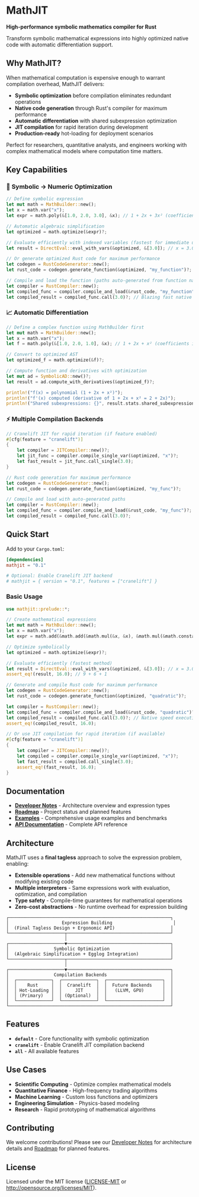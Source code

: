 # MathJIT

**High-performance symbolic mathematics compiler for Rust**

Transform symbolic mathematical expressions into highly optimized native code with automatic differentiation support.

## Why MathJIT?

When mathematical computation is expensive enough to warrant compilation overhead, MathJIT delivers:

- **Symbolic optimization** before compilation eliminates redundant operations
- **Native code generation** through Rust's compiler for maximum performance  
- **Automatic differentiation** with shared subexpression optimization
- **JIT compilation** for rapid iteration during development
- **Production-ready** hot-loading for deployment scenarios

Perfect for researchers, quantitative analysts, and engineers working with complex mathematical models where computation time matters.

## Key Capabilities

### 🔬 **Symbolic → Numeric Optimization**
```rust
// Define symbolic expression
let mut math = MathBuilder::new();
let x = math.var("x");
let expr = math.poly(&[1.0, 2.0, 3.0], &x); // 1 + 2x + 3x² (coefficients in ascending order)

// Automatic algebraic simplification
let optimized = math.optimize(&expr)?;

// Evaluate efficiently with indexed variables (fastest for immediate use)
let result = DirectEval::eval_with_vars(&optimized, &[3.0]); // x = 3.0

// Or generate optimized Rust code for maximum performance
let codegen = RustCodeGenerator::new();
let rust_code = codegen.generate_function(&optimized, "my_function")?;

// Compile and load the function (paths auto-generated from function name)
let compiler = RustCompiler::new();
let compiled_func = compiler.compile_and_load(&rust_code, "my_function")?;
let compiled_result = compiled_func.call(3.0)?; // Blazing fast native execution!
```

### 📈 **Automatic Differentiation**
```rust
// Define a complex function using MathBuilder first
let mut math = MathBuilder::new();
let x = math.var("x");
let f = math.poly(&[1.0, 2.0, 1.0], &x); // 1 + 2x + x² (coefficients in ascending order)

// Convert to optimized AST
let optimized_f = math.optimize(&f)?;

// Compute function and derivatives with optimization
let mut ad = SymbolicAD::new()?;
let result = ad.compute_with_derivatives(&optimized_f)?;

println!("f(x) = polynomial (1 + 2x + x²)");
println!("f'(x) computed (derivative of 1 + 2x + x² = 2 + 2x)");
println!("Shared subexpressions: {}", result.stats.shared_subexpressions_count);
```

### ⚡ **Multiple Compilation Backends**
```rust
// Cranelift JIT for rapid iteration (if feature enabled)
#[cfg(feature = "cranelift")]
{
    let compiler = JITCompiler::new()?;
    let jit_func = compiler.compile_single_var(&optimized, "x")?;
    let fast_result = jit_func.call_single(3.0);
}

// Rust code generation for maximum performance
let codegen = RustCodeGenerator::new();
let rust_code = codegen.generate_function(&optimized, "my_func")?;

// Compile and load with auto-generated paths
let compiler = RustCompiler::new();
let compiled_func = compiler.compile_and_load(&rust_code, "my_func")?;
let compiled_result = compiled_func.call(3.0)?;
```

## Quick Start

Add to your `Cargo.toml`:
```toml
[dependencies]
mathjit = "0.1"

# Optional: Enable Cranelift JIT backend
# mathjit = { version = "0.1", features = ["cranelift"] }
```

### Basic Usage

```rust
use mathjit::prelude::*;

// Create mathematical expressions
let mut math = MathBuilder::new();
let x = math.var("x");
let expr = math.add(&math.add(&math.mul(&x, &x), &math.mul(&math.constant(2.0), &x)), &math.constant(1.0)); // x² + 2x + 1

// Optimize symbolically
let optimized = math.optimize(&expr)?;

// Evaluate efficiently (fastest method)
let result = DirectEval::eval_with_vars(&optimized, &[3.0]); // x = 3.0
assert_eq!(result, 16.0); // 9 + 6 + 1

// Generate and compile Rust code for maximum performance
let codegen = RustCodeGenerator::new();
let rust_code = codegen.generate_function(&optimized, "quadratic")?;

let compiler = RustCompiler::new();
let compiled_func = compiler.compile_and_load(&rust_code, "quadratic")?;
let compiled_result = compiled_func.call(3.0)?; // Native speed execution
assert_eq!(compiled_result, 16.0);

// Or use JIT compilation for rapid iteration (if available)
#[cfg(feature = "cranelift")]
{
    let compiler = JITCompiler::new()?;
    let compiled = compiler.compile_single_var(&optimized, "x")?;
    let fast_result = compiled.call_single(3.0);
    assert_eq!(fast_result, 16.0);
}
```

## Documentation

- **[Developer Notes](DEVELOPER_NOTES.md)** - Architecture overview and expression types
- **[Roadmap](ROADMAP.md)** - Project status and planned features  
- **[Examples](examples/)** - Comprehensive usage examples and benchmarks
- **[API Documentation](https://docs.rs/mathjit)** - Complete API reference

## Architecture

MathJIT uses a **final tagless** approach to solve the expression problem, enabling:

- **Extensible operations** - Add new mathematical functions without modifying existing code
- **Multiple interpreters** - Same expressions work with evaluation, optimization, and compilation
- **Type safety** - Compile-time guarantees for mathematical operations
- **Zero-cost abstractions** - No runtime overhead for expression building

```text
┌─────────────────────────────────────────────────────────────┐
│                    Expression Building                       │
│  (Final Tagless Design + Ergonomic API)                     │
└─────────────────────┬───────────────────────────────────────┘
                      │
┌─────────────────────▼───────────────────────────────────────┐
│                 Symbolic Optimization                       │
│  (Algebraic Simplification + Egglog Integration)            │
└─────────────────────┬───────────────────────────────────────┘
                      │
┌─────────────────────▼───────────────────────────────────────┐
│                 Compilation Backends                        │
│  ┌─────────────┐  ┌─────────────┐  ┌─────────────────────┐  │
│  │    Rust     │  │  Cranelift  │  │  Future Backends    │  │
│  │ Hot-Loading │  │     JIT     │  │   (LLVM, GPU)       │  │
│  │ (Primary)   │  │ (Optional)  │  │                     │  │
│  └─────────────┘  └─────────────┘  └─────────────────────┘  │
└─────────────────────────────────────────────────────────────┘
```

## Features

- **`default`** - Core functionality with symbolic optimization
- **`cranelift`** - Enable Cranelift JIT compilation backend  
- **`all`** - All available features

## Use Cases

- **Scientific Computing** - Optimize complex mathematical models
- **Quantitative Finance** - High-frequency trading algorithms  
- **Machine Learning** - Custom loss functions and optimizers
- **Engineering Simulation** - Physics-based modeling
- **Research** - Rapid prototyping of mathematical algorithms

## Contributing

We welcome contributions! Please see our [Developer Notes](DEVELOPER_NOTES.md) for architecture details and [Roadmap](ROADMAP.md) for planned features.

## License

Licensed under the MIT license ([LICENSE-MIT](LICENSE-MIT) or http://opensource.org/licenses/MIT). 